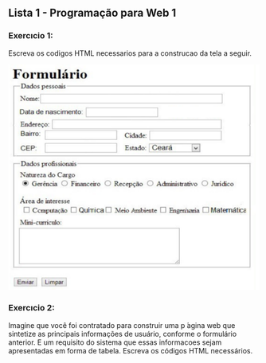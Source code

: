 ## Lista 1 - Programação para Web 1

### Exercıcio 1:
Escreva os codigos HTML necessarios para a construcao da tela a seguir.

![Exemplo do Formulário](img/formulario.PNG)

### Exercıcio 2:
Imagine que você foi contratado para construir uma p ́agina web que sintetize as principais informações de usuário, conforme o formulário anterior. E um requisito do sistema que essas informacoes sejam apresentadas em forma de tabela. Escreva os códigos HTML necessários.



